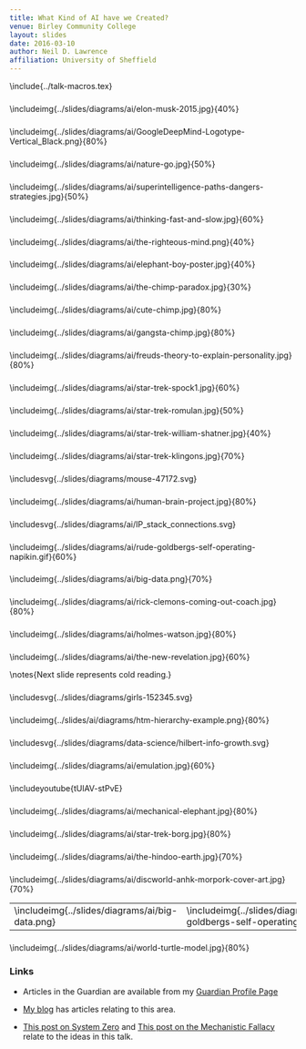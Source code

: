 ```yaml
---
title: What Kind of AI have we Created?
venue: Birley Community College
layout: slides
date: 2016-03-10
author: Neil D. Lawrence
affiliation: University of Sheffield
---
```


\include{../talk-macros.tex}

###

\includeimg{../slides/diagrams/ai/elon-musk-2015.jpg}{40%}

###

\includeimg{../slides/diagrams/ai/GoogleDeepMind-Logotype-Vertical_Black.png}{80%}

###

\includeimg{../slides/diagrams/ai/nature-go.jpg}{50%}

###

\includeimg{../slides/diagrams/ai/superintelligence-paths-dangers-strategies.jpg}{50%}

###

\includeimg{../slides/diagrams/ai/thinking-fast-and-slow.jpg}{60%}

###

\includeimg{../slides/diagrams/ai/the-righteous-mind.png}{40%}

###

\includeimg{../slides/diagrams/ai/elephant-boy-poster.jpg}{40%}


###

\includeimg{../slides/diagrams/ai/the-chimp-paradox.jpg}{30%}

###

\includeimg{../slides/diagrams/ai/cute-chimp.jpg}{80%}

###

\includeimg{../slides/diagrams/ai/gangsta-chimp.jpg}{80%}

###

\includeimg{../slides/diagrams/ai/freuds-theory-to-explain-personality.jpg}{80%}

###

\includeimg{../slides/diagrams/ai/star-trek-spock1.jpg}{60%}

###

\includeimg{../slides/diagrams/ai/star-trek-romulan.jpg}{50%}

###

\includeimg{../slides/diagrams/ai/star-trek-william-shatner.jpg}{40%}

###

\includeimg{../slides/diagrams/ai/star-trek-klingons.jpg}{70%}

###

\includesvg{../slides/diagrams/mouse-47172.svg}

###

\includeimg{../slides/diagrams/ai/human-brain-project.jpg}{80%}

###

\includesvg{../slides/diagrams/ai/IP_stack_connections.svg}

###

\includeimg{../slides/diagrams/ai/rude-goldbergs-self-operating-napikin.gif}{60%}

###

\includeimg{../slides/diagrams/ai/big-data.png}{70%}

###

\includeimg{../slides/diagrams/ai/rick-clemons-coming-out-coach.jpg}{80%}

###

\includeimg{../slides/diagrams/ai/holmes-watson.jpg}{80%}

###

\includeimg{../slides/diagrams/ai/the-new-revelation.jpg}{60%}

\notes{Next slide represents cold reading.}

### 

\includesvg{../slides/diagrams/girls-152345.svg}

###

\includeimg{../slides/ai/diagrams/htm-hierarchy-example.png}{80%}

### 

\includesvg{../slides/diagrams/data-science/hilbert-info-growth.svg}

###

\includeimg{../slides/diagrams/ai/emulation.jpg}{60%}

### 

\includeyoutube{tUlAV-stPvE}

###

\includeimg{../slides/diagrams/ai/mechanical-elephant.jpg}{80%}

###

\includeimg{../slides/diagrams/ai/star-trek-borg.jpg}{80%}

###

\includeimg{../slides/diagrams/ai/the-hindoo-earth.jpg}{70%}

###

\includeimg{../slides/diagrams/ai/discworld-anhk-morpork-cover-art.jpg}{70%}

<table border="0">
<tr><td>\includeimg{../slides/diagrams/ai/big-data.png}</td><td>\includeimg{../slides/diagrams/ai/rude-goldbergs-self-operating-napkin.gif}</td><td>\includeimg{../slides/diagrams/ai/discworld-anhk-morpork-cover-art.jpg}</td></tr>
</table>

###

\includeimg{../slides/diagrams/ai/world-turtle-model.jpg}{80%}

### Links

* Articles in the Guardian are available from my [Guardian Profile Page](http://www.theguardian.com/profile/neil-lawrence)

* [My blog](http://inverseprobability.com/blog.html) has articles relating to this area.

* [This post on System Zero](http://inverseprobability.com/2015/12/04/what-kind-of-ai/) and [This post on the Mechanistic Fallacy](http://inverseprobability.com/2015/11/09/artificial-stupidity/) relate to the ideas in this talk.
